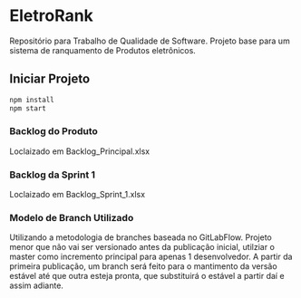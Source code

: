 # EletroRank

Repositório para Trabalho de Qualidade de Software. Projeto base para um sistema de ranquamento de Produtos eletrônicos.

## Iniciar Projeto

```cmd
npm install
npm start
```

### Backlog do Produto

Loclaizado em Backlog_Principal.xlsx

### Backlog da Sprint 1

Loclaizado em Backlog_Sprint_1.xlsx

### Modelo de Branch Utilizado

Utilizando a metodologia de branches baseada no GitLabFlow. Projeto menor que não vai ser versionado antes da publicação inicial, utilziar o master como incremento principal para apenas 1 desenvolvedor. A partir da primeira publicação, um branch será feito para o mantimento da versão estável até que outra esteja pronta, que substituirá o estável a partir daí e assim adiante.
